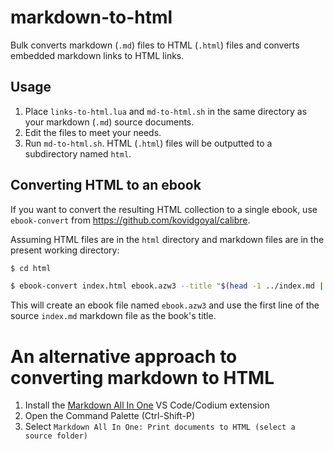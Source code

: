 # markdown-to-html

Bulk converts markdown (`.md`) files to HTML (`.html`) files and converts embedded markdown links to HTML links.

## Usage

1. Place `links-to-html.lua` and `md-to-html.sh` in the same directory as your markdown (`.md`) source documents.
2. Edit the files to meet your needs.
3. Run `md-to-html.sh`. HTML (`.html`) files will be outputted to a subdirectory named `html`.

## Converting HTML to an ebook

If you want to convert the resulting HTML collection to a single ebook, use `ebook-convert` from <https://github.com/kovidgoyal/calibre>.

Assuming HTML files are in the `html` directory and markdown files are in the present working directory:

```bash
$ cd html

$ ebook-convert index.html ebook.azw3 --title "$(head -1 ../index.md | cut -c 3-)"
```

This will create an ebook file named `ebook.azw3` and use the first line of the source `index.md` markdown file as the book's title.

# An alternative approach to converting markdown to HTML

1. Install the [Markdown All In One](https://github.com/yzhang-gh/vscode-markdown) VS Code/Codium extension
2. Open the Command Palette (Ctrl-Shift-P)
3. Select `Markdown All In One: Print documents to HTML (select a source folder)`

